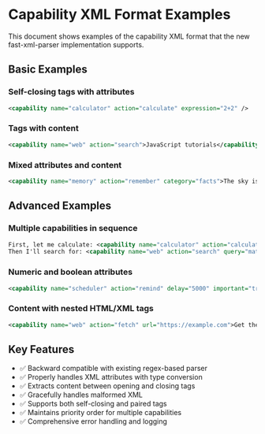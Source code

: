 # Capability XML Format Examples

This document shows examples of the capability XML format that the new fast-xml-parser implementation supports.

## Basic Examples

### Self-closing tags with attributes
```xml
<capability name="calculator" action="calculate" expression="2+2" />
```

### Tags with content
```xml
<capability name="web" action="search">JavaScript tutorials</capability>
```

### Mixed attributes and content
```xml
<capability name="memory" action="remember" category="facts">The sky is blue</capability>
```

## Advanced Examples

### Multiple capabilities in sequence
```xml
First, let me calculate: <capability name="calculator" action="calculate" expression="5*5" />
Then I'll search for: <capability name="web" action="search" query="math facts" />
```

### Numeric and boolean attributes
```xml
<capability name="scheduler" action="remind" delay="5000" important="true" />
```

### Content with nested HTML/XML tags
```xml
<capability name="web" action="fetch" url="https://example.com">Get the <strong>main content</strong> from this page</capability>
```

## Key Features

- ✅ Backward compatible with existing regex-based parser
- ✅ Properly handles XML attributes with type conversion
- ✅ Extracts content between opening and closing tags
- ✅ Gracefully handles malformed XML
- ✅ Supports both self-closing and paired tags
- ✅ Maintains priority order for multiple capabilities
- ✅ Comprehensive error handling and logging